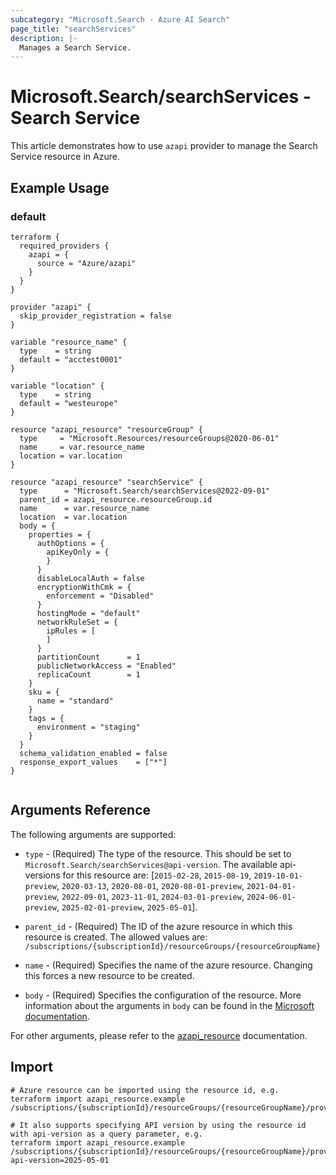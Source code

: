 ```yaml
---
subcategory: "Microsoft.Search - Azure AI Search"
page_title: "searchServices"
description: |-
  Manages a Search Service.
---
```


# Microsoft.Search/searchServices - Search Service

This article demonstrates how to use `azapi` provider to manage the Search Service resource in Azure.

## Example Usage

### default

```hcl
terraform {
  required_providers {
    azapi = {
      source = "Azure/azapi"
    }
  }
}

provider "azapi" {
  skip_provider_registration = false
}

variable "resource_name" {
  type    = string
  default = "acctest0001"
}

variable "location" {
  type    = string
  default = "westeurope"
}

resource "azapi_resource" "resourceGroup" {
  type     = "Microsoft.Resources/resourceGroups@2020-06-01"
  name     = var.resource_name
  location = var.location
}

resource "azapi_resource" "searchService" {
  type      = "Microsoft.Search/searchServices@2022-09-01"
  parent_id = azapi_resource.resourceGroup.id
  name      = var.resource_name
  location  = var.location
  body = {
    properties = {
      authOptions = {
        apiKeyOnly = {
        }
      }
      disableLocalAuth = false
      encryptionWithCmk = {
        enforcement = "Disabled"
      }
      hostingMode = "default"
      networkRuleSet = {
        ipRules = [
        ]
      }
      partitionCount      = 1
      publicNetworkAccess = "Enabled"
      replicaCount        = 1
    }
    sku = {
      name = "standard"
    }
    tags = {
      environment = "staging"
    }
  }
  schema_validation_enabled = false
  response_export_values    = ["*"]
}


```



## Arguments Reference

The following arguments are supported:

* `type` - (Required) The type of the resource. This should be set to `Microsoft.Search/searchServices@api-version`. The available api-versions for this resource are: [`2015-02-28`, `2015-08-19`, `2019-10-01-preview`, `2020-03-13`, `2020-08-01`, `2020-08-01-preview`, `2021-04-01-preview`, `2022-09-01`, `2023-11-01`, `2024-03-01-preview`, `2024-06-01-preview`, `2025-02-01-preview`, `2025-05-01`].

* `parent_id` - (Required) The ID of the azure resource in which this resource is created. The allowed values are:  
  `/subscriptions/{subscriptionId}/resourceGroups/{resourceGroupName}`

* `name` - (Required) Specifies the name of the azure resource. Changing this forces a new resource to be created.

* `body` - (Required) Specifies the configuration of the resource. More information about the arguments in `body` can be found in the [Microsoft documentation](https://learn.microsoft.com/en-us/azure/templates/Microsoft.Search/searchServices?pivots=deployment-language-terraform).

For other arguments, please refer to the [azapi_resource](https://registry.terraform.io/providers/Azure/azapi/latest/docs/resources/resource) documentation.

## Import

 ```shell
 # Azure resource can be imported using the resource id, e.g.
 terraform import azapi_resource.example /subscriptions/{subscriptionId}/resourceGroups/{resourceGroupName}/providers/Microsoft.Search/searchServices/{resourceName}
 
 # It also supports specifying API version by using the resource id with api-version as a query parameter, e.g.
 terraform import azapi_resource.example /subscriptions/{subscriptionId}/resourceGroups/{resourceGroupName}/providers/Microsoft.Search/searchServices/{resourceName}?api-version=2025-05-01
 ```
